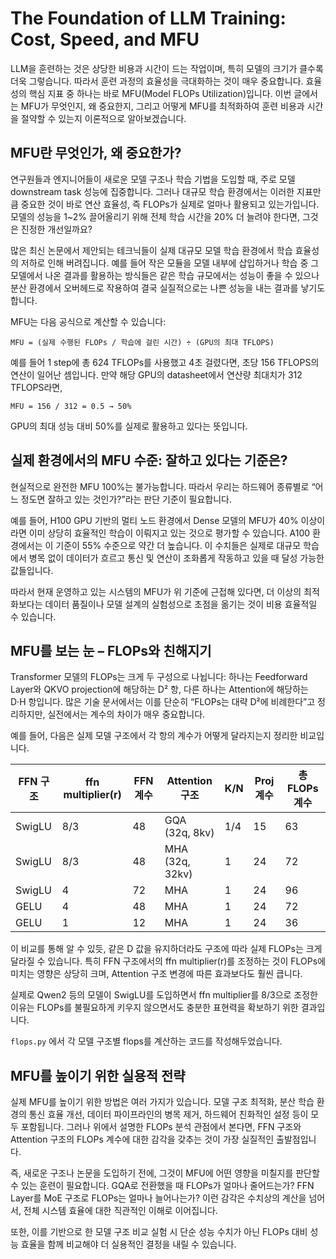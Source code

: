 # The Foundation of LLM Training: Cost, Speed, and MFU

LLM을 훈련하는 것은 상당한 비용과 시간이 드는 작업이며, 특히 모델의 크기가 클수록 더욱 그렇습니다. 따라서 훈련 과정의 효율성을 극대화하는 것이 매우 중요합니다. 효율성의 핵심 지표 중 하나는 바로 MFU(Model FLOPs Utilization)입니다. 이번 글에서는 MFU가 무엇인지, 왜 중요한지, 그리고 어떻게 MFU를 최적화하여 훈련 비용과 시간을 절약할 수 있는지 이론적으로 알아보겠습니다.


## MFU란 무엇인가, 왜 중요한가?

연구원들과 엔지니어들이 새로운 모델 구조나 학습 기법을 도입할 때, 주로 모델 downstream task 성능에 집중합니다. 그러나 대규모 학습 환경에서는 이러한 지표만큼 중요한 것이 바로 연산 효율성, 즉 FLOPs가 실제로 얼마나 활용되고 있는가입니다. 모델의 성능을 1\~2% 끌어올리기 위해 전체 학습 시간을 20% 더 늘려야 한다면, 그것은 진정한 개선일까요?

많은 최신 논문에서 제안되는 테크닉들이 실제 대규모 모델 학습 환경에서 학습 효율성의 저하로 인해 버려집니다. 예를 들어 작은 모듈을 모델 내부에 삽입하거나 학습 중 그 모델에서 나온 결과를 활용하는 방식들은 같은 학습 규모에서는 성능이 좋을 수 있으나 분산 환경에서 오버헤드로 작용하여 결국 실질적으로는 나쁜 성능을 내는 결과를 낳기도 합니다.


MFU는 다음 공식으로 계산할 수 있습니다:
```
MFU = (실제 수행된 FLOPs / 학습에 걸린 시간) ÷ (GPU의 최대 TFLOPS)
```
예를 들어 1 step에 총 624 TFLOPs를 사용했고 4초 걸렸다면, 초당 156 TFLOPS의 연산이 일어난 셈입니다. 만약 해당 GPU의 datasheet에서 연산량 최대치가 312 TFLOPS라면,
```
MFU = 156 / 312 = 0.5 → 50%
```

GPU의 최대 성능 대비 50%를 실제로 활용하고 있다는 뜻입니다.


## 실제 환경에서의 MFU 수준: 잘하고 있다는 기준은?

현실적으로 완전한 MFU 100%는 불가능합니다. 따라서 우리는 하드웨어 종류별로 “어느 정도면 잘하고 있는 것인가?”라는 판단 기준이 필요합니다.

예를 들어, H100 GPU 기반의 멀티 노드 환경에서 Dense 모델의 MFU가 40% 이상이라면 이미 상당히 효율적인 학습이 이뤄지고 있는 것으로 평가할 수 있습니다. A100 환경에서는 이 기준이 55% 수준으로 약간 더 높습니다. 이 수치들은 실제로 대규모 학습에서 병목 없이 데이터가 흐르고 통신 및 연산이 조화롭게 작동하고 있을 때 달성 가능한 값들입니다.

따라서 현재 운영하고 있는 시스템의 MFU가 위 기준에 근접해 있다면, 더 이상의 최적화보다는 데이터 품질이나 모델 설계의 실험성으로 초점을 옮기는 것이 비용 효율적일 수 있습니다.  



## MFU를 보는 눈 – FLOPs와 친해지기

Transformer 모델의 FLOPs는 크게 두 구성으로 나뉩니다: 하나는 Feedforward Layer와 QKVO projection에 해당하는 D² 항, 다른 하나는 Attention에 해당하는 D·H 항입니다. 많은 기술 문서에서는 이를 단순히 “FLOPs는 대략 D²에 비례한다”고 정리하지만, 실전에서는 계수의 차이가 매우 중요합니다.

예를 들어, 다음은 실제 모델 구조에서 각 항의 계수가 어떻게 달라지는지 정리한 비교입니다.

| FFN 구조 | ffn multiplier(r) | FFN 계수 | Attention 구조    | K/N | Proj 계수 | 총 FLOPs 계수 |
| ------ | ------ | ------ | --------------- | --- | ------- | ---------- |
| SwigLU | 8/3    | 48     | GQA (32q, 8kv)  | 1/4 | 15      | 63     |
| SwigLU | 8/3    | 48     | MHA (32q, 32kv) | 1   | 24      | 72     |
| SwigLU | 4      | 72     | MHA             | 1   | 24      | 96     |
| GELU   | 4      | 48     | MHA             | 1   | 24      | 72     |
| GELU   | 1      | 12     | MHA             | 1   | 24      | 36     |

이 비교를 통해 알 수 있듯, 같은 D 값을 유지하더라도 구조에 따라 실제 FLOPs는 크게 달라질 수 있습니다. 특히 FFN 구조에서의 ffn multiplier(r)를 조정하는 것이 FLOPs에 미치는 영향은 상당히 크며, Attention 구조 변경에 따른 효과보다도 훨씬 큽니다.

실제로 Qwen2 등의 모델이 SwigLU를 도입하면서 ffn multiplier를 8/3으로 조정한 이유는 FLOPs를 불필요하게 키우지 않으면서도 충분한 표현력을 확보하기 위한 결과입니다.

`flops.py` 에서 각 모델 구조별 flops를 계산하는 코드를 작성해두었습니다.


## MFU를 높이기 위한 실용적 전략

실제 MFU를 높이기 위한 방법은 여러 가지가 있습니다. 모델 구조 최적화, 분산 학습 환경의 통신 효율 개선, 데이터 파이프라인의 병목 제거, 하드웨어 친화적인 설정 등이 모두 포함됩니다. 그러나 위에서 설명한 FLOPs 분석 관점에서 본다면, FFN 구조와 Attention 구조의 FLOPs 계수에 대한 감각을 갖추는 것이 가장 실질적인 출발점입니다.

즉, 새로운 구조나 논문을 도입하기 전에, 그것이 MFU에 어떤 영향을 미칠지를 판단할 수 있는 훈련이 필요합니다. GQA로 전환했을 때 FLOPs가 얼마나 줄어드는가? FFN Layer를 MoE 구조로 FLOPs는 얼마나 늘어나는가? 이런 감각은 수치상의 계산을 넘어서, 전체 시스템 효율에 대한 직관적인 이해로 이어집니다.

또한, 이를 기반으로 한 모델 구조 비교 실험 시 단순 성능 수치가 아닌 FLOPs 대비 성능 효율을 함께 비교해야 더 실용적인 결정을 내릴 수 있습니다.